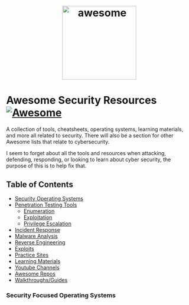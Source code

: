 <h1 align="center">
 	<br>
 	  <img width="200" src="https://cdn.rawgit.com/sindresorhus/awesome/master/media/logo.svg" alt="awesome">
 	<br>
</h1>

# Awesome Security Resources [![Awesome](https://awesome.re/badge.svg)](https://awesome.re)
A collection of tools, cheatsheets, operating systems, learning materials, and more all related to security. There will also be a section for other Awesome lists that relate to cybersecurity.

I seem to forget about all the tools and resources when attacking, defending, responding, or looking to learn about cyber security, the purpose of this is to help fix that.

## Table of Contents
* [Security Operating Systems](#Security-Operating-Systems)
* [Penetration Testing Tools](#Penetration-Testing-Tools)
	* [Enumeration](#Enumeration)
	* [Exploitation](#Exploitation)
	* [Privilege Escalation](#Privilege-Escalation0)
* [Incident Response](#Incident-Response)
* [Malware Analysis](#Malware-Analysis)
* [Reverse Engineering](#Reverse-Engineering)
* [Exploits](#Exploits)
* [Practice Sites](#Practice-Sites)
* [Learning Materials](#Learning-Materials)
* [Youtube Channels](#Youtube-Channels)
* [Awesome Repos](#Awesome-Repos)
* [Walkthroughs/Guides](#Walkthroughs-and-Guides)

### Security Focused Operating Systems
